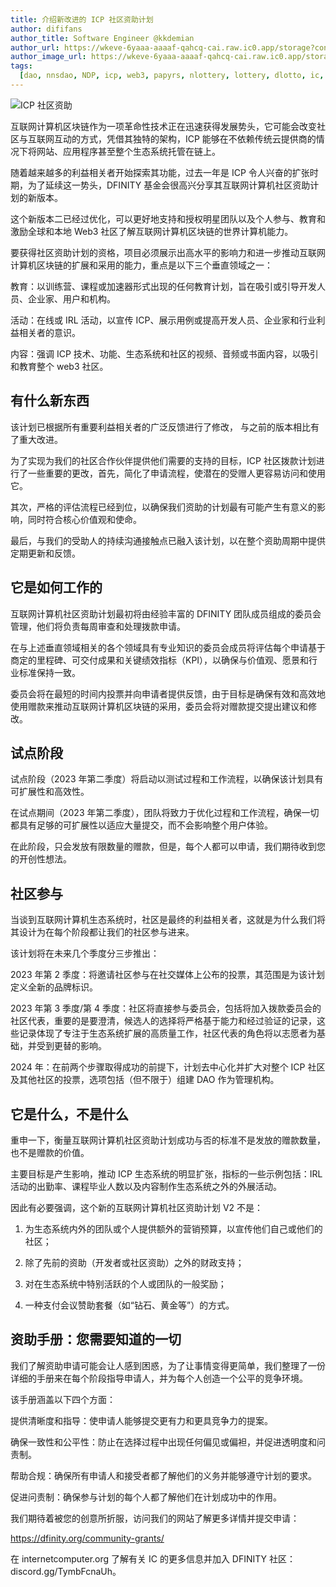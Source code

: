 ```yaml
---
title: 介绍新改进的 ICP 社区资助计划
author: dififans
author_title: Software Engineer @kkdemian
author_url: https://wkeve-6yaaa-aaaaf-qahcq-cai.raw.ic0.app/storage?contentId=4axme-dd3w2-jhw6z-56fyj-64hhn-eliju-sol3j-lw4qp-t3xhb-zsvvu-6ae-image-4
author_image_url: https://wkeve-6yaaa-aaaaf-qahcq-cai.raw.ic0.app/storage?contentId=4axme-dd3w2-jhw6z-56fyj-64hhn-eliju-sol3j-lw4qp-t3xhb-zsvvu-6ae-image-4
tags:
  [dao, nnsdao, NDP, icp, web3, papyrs, nlottery, lottery, dlotto, ic, dfinity]
---
```


![ICP 社区资助](https://miro.medium.com/v2/resize:fit:1400/format:webp/1*FVQnM_cVVqUyJVXelH4BRA.jpeg)

互联网计算机区块链作为一项革命性技术正在迅速获得发展势头，它可能会改变社区与互联网互动的方式，凭借其独特的架构，ICP 能够在不依赖传统云提供商的情况下将网站、应用程序甚至整个生态系统托管在链上。

随着越来越多的利益相关者开始探索其功能，过去一年是 ICP 令人兴奋的扩张时期，为了延续这一势头，DFINITY 基金会很高兴分享其互联网计算机社区资助计划的新版本。

这个新版本二已经过优化，可以更好地支持和授权明星团队以及个人参与、教育和激励全球和本地 Web3 社区了解互联网计算机区块链的世界计算机能力。

要获得社区资助计划的资格，项目必须展示出高水平的影响力和进一步推动互联网计算机区块链的扩展和采用的能力，重点是以下三个垂直领域之一：

教育：以训练营、课程或加速器形式出现的任何教育计划，旨在吸引或引导开发人员、企业家、用户和机构。

活动：在线或 IRL 活动，以宣传 ICP、展示用例或提高开发人员、企业家和行业利益相关者的意识。

内容：强调 ICP 技术、功能、生态系统和社区的视频、音频或书面内容，以吸引和教育整个 web3 社区。

## 有什么新东西

该计划已根据所有重要利益相关者的广泛反馈进行了修改， 与之前的版本相比有了重大改进。

为了实现为我们的社区合作伙伴提供他们需要的支持的目标，ICP 社区拨款计划进行了一些重要的更改，首先，简化了申请流程，使潜在的受赠人更容易访问和使用它。

其次，严格的评估流程已经到位，以确保我们资助的计划最有可能产生有意义的影响，同时符合核心价值观和使命。

最后，与我们的受助人的持续沟通接触点已融入该计划，以在整个资助周期中提供定期更新和反馈。

## 它是如何工作的

互联网计算机社区资助计划最初将由经验丰富的 DFINITY 团队成员组成的委员会管理，他们将负责每周审查和处理拨款申请。

在与上述垂直领域相关的各个领域具有专业知识的委员会成员将评估每个申请基于商定的里程碑、可交付成果和关键绩效指标（KPI），以确保与价值观、愿景和行业标准保持一致。

委员会将在最短的时间内投票并向申请者提供反馈，由于目标是确保有效和高效地使用赠款来推动互联网计算机区块链的采用，委员会将对赠款提交提出建议和修改。

## 试点阶段

试点阶段（2023 年第二季度）将启动以测试过程和工作流程，以确保该计划具有可扩展性和高效性。

在试点期间（2023 年第二季度），团队将致力于优化过程和工作流程，确保一切都具有足够的可扩展性以适应大量提交，而不会影响整个用户体验。

在此阶段，只会发放有限数量的赠款，但是，每个人都可以申请，我们期待收到您的开创性想法。

## 社区参与

当谈到互联网计算机生态系统时，社区是最终的利益相关者，这就是为什么我们将其设计为在每个阶段都让我们的社区参与进来。

该计划将在未来几个季度分三步推出：

2023 年第 2 季度：将邀请社区参与在社交媒体上公布的投票，其范围是为该计划定义全新的品牌标识。

2023 年第 3 季度/第 4 季度：社区将直接参与委员会，包括将加入拨款委员会的社区代表，重要的是要澄清，候选人的选择将严格基于能力和经过验证的记录，这些记录体现了专注于生态系统扩展的高质量工作，社区代表的角色将以志愿者为基础，并受到更替的影响。

2024 年：在前两个步骤取得成功的前提下，计划去中心化并扩大对整个 ICP 社区及其他社区的投票，选项包括（但不限于）组建 DAO 作为管理机构。

## 它是什么，不是什么

重申一下，衡量互联网计算机社区资助计划成功与否的标准不是发放的赠款数量，也不是赠款的价值。

主要目标是产生影响，推动 ICP 生态系统的明显扩张，指标的一些示例包括：IRL 活动的出勤率、课程毕业人数以及内容制作生态系统之外的外展活动。

因此有必要强调，这个新的互联网计算机社区资助计划 V2 不是：

1. 为生态系统内外的团队或个人提供额外的营销预算，以宣传他们自己或他们的社区；

2. 除了先前的资助（开发者或社区资助）之外的财政支持；

3. 对在生态系统中特别活跃的个人或团队的一般奖励；

4. 一种支付会议赞助套餐（如“钻石、黄金等”）的方式。

## 资助手册：您需要知道的一切

我们了解资助申请可能会让人感到困惑，为了让事情变得更简单，我们整理了一份详细的手册来在每个阶段指导申请人，并为每个人创造一个公平的竞争环境。

该手册涵盖以下四个方面：

提供清晰度和指导：使申请人能够提交更有力和更具竞争力的提案。

确保一致性和公平性：防止在选择过程中出现任何偏见或偏袒，并促进透明度和问责制。

帮助合规：确保所有申请人和接受者都了解他们的义务并能够遵守计划的要求。

促进问责制：确保参与计划的每个人都了解他们在计划成功中的作用。

我们期待着被您的创意所折服，访问我们的网站了解更多详情并提交申请：

<https://dfinity.org/community-grants/>

在 internetcomputer.org 了解有关 IC 的更多信息并加入 DFINITY 社区：discord.gg/TymbFcnaUh。
